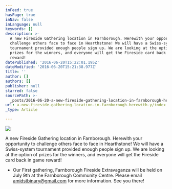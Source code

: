 ```yaml
---
inFeed: true
hasPage: true
inNav: false
inLanguage: null
keywords: []
description: >-
  A new Fireside Gathering location in Farnborough. Herewith your opportunity to
  challenge others face to face in Hearthstone! We will have a Swiss-system
  tournament provided enough people sign up. We are looking at the option of
  prizes for the winners, and everyone will get the Fireside card back in game
  reward!
datePublished: '2016-06-20T15:22:01.195Z'
dateModified: '2016-06-20T15:21:38.977Z'
title: ''
author: []
authors: []
publisher: null
starred: false
sourcePath: >-
  _posts/2016-06-20-a-new-fireside-gathering-location-in-farnborough-herewith-y.md
url: a-new-fireside-gathering-location-in-farnborough-herewith-y/index.html
_type: Article

---
```

![](https://the-grid-user-content.s3-us-west-2.amazonaws.com/9cacd612-9402-4bee-991a-6b7d4fd5d4de.png)

A new Fireside Gathering location in Farnborough. Herewith your opportunity to challenge others face to face in Hearthstone! We will have a Swiss-system tournament provided enough people sign up. We are looking at the option of prizes for the winners, and everyone will get the Fireside card back in game reward!

* Our First gathering, Farnborough Fireside Extravaganza will be held on July 9th at the Farnborough Community Centre. Please email [amidstbinary@gmail.com][0] for more information. See you there!

[0]: null